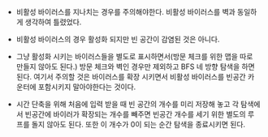 - 비활성 바이러스를 지나치는 경우를 주의해야한다. 비활성 바이러스를 벽과 동일하게 생각하여 틀렸었다.

- 비활성 바이러스의 경우 활성화 되지만 빈 공간이 감염된 것은 아니다.
- 그냥 활성화 시키는 바이러스들을 별도로 표시하면서(방문 체크를 위한 맵을 따로 만들지 않아도 된다.) 방문 체크와 벽인 경우만 제외하고 BFS 네 방향 탐색을 하면된다. 여기서 주의할 것은 바이러스를 확장 시키면서 비활성 바이러스를 빈공간 카운터에 포함시키지 말아야한다는 것이다.
- 시간 단축을 위해 처음에 입력 받을 때 빈 공간의 개수를 미리 저장해 놓고 각 탐색에서 빈공간에 바이러가 확장되는 개수를 빼주면 빈공간 개수를 세기 위한 별도의 루프를 돌지 않아도 된다. 또한 이 개수가 0이 되는 순간 탐색을 종료시키면 된다.